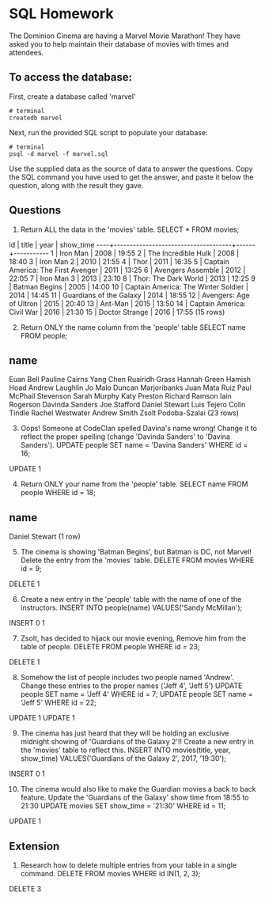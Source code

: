 # SQL Homework

The Dominion Cinema are having a Marvel Movie Marathon! They have asked you to help maintain their database of movies with times and attendees.

## To access the database:

First, create a database called 'marvel'

```
# terminal
createdb marvel
```

Next, run the provided SQL script to populate your database:

```
# terminal
psql -d marvel -f marvel.sql
```

Use the supplied data as the source of data to answer the questions.  Copy the SQL command you have used to get the answer, and paste it below the question, along with the result they gave.

## Questions

1. Return ALL the data in the 'movies' table.
SELECT * FROM movies;

id |                title                | year | show_time
----+-------------------------------------+------+-----------
 1 | Iron Man                            | 2008 | 19:55
 2 | The Incredible Hulk                 | 2008 | 18:40
 3 | Iron Man 2                          | 2010 | 21:55
 4 | Thor                                | 2011 | 16:35
 5 | Captain America: The First Avenger  | 2011 | 13:25
 6 | Avengers Assemble                   | 2012 | 22:05
 7 | Iron Man 3                          | 2013 | 23:10
 8 | Thor: The Dark World                | 2013 | 12:25
 9 | Batman Begins                       | 2005 | 14:00
10 | Captain America: The Winter Soldier | 2014 | 14:45
11 | Guardians of the Galaxy             | 2014 | 18:55
12 | Avengers: Age of Ultron             | 2015 | 20:40
13 | Ant-Man                             | 2015 | 13:50
14 | Captain America: Civil War          | 2016 | 21:30
15 | Doctor Strange                      | 2016 | 17:55
(15 rows)


2. Return ONLY the name column from the 'people' table
SELECT name FROM people;

name          
------------------------
Euan Bell
Pauline Cairns
Yang Chen
Ruairidh Grass
Hannah Green
Hamish Hoad
Andrew Laughlin
Jo Malo
Duncan Marjoribanks
Juan Mata Ruiz
Paul McPhail Stevenson
Sarah Murphy
Katy Preston
Richard Ramson
Iain Rogerson
Davinda Sanders
Joe Stafford
Daniel Stewart
Luis Tejero
Colin Tindle
Rachel Westwater
Andrew Smith
Zsolt Podoba-Szalai
(23 rows)


3. Oops! Someone at CodeClan spelled Davina's name wrong! Change it to reflect the proper spelling (change 'Davinda Sanders' to 'Davina Sanders').
UPDATE people SET name = 'Davina Sanders' WHERE id = 16;

UPDATE 1

4. Return ONLY your name from the 'people' table.
SELECT name FROM people WHERE id = 18;

name      
----------------
Daniel Stewart
(1 row)


5. The cinema is showing 'Batman Begins', but Batman is DC, not Marvel! Delete the entry from the 'movies' table.
DELETE FROM movies WHERE id = 9;

DELETE 1


6. Create a new entry in the 'people' table with the name of one of the instructors.
INSERT INTO people(name) VALUES('Sandy McMillan');

INSERT 0 1


7. Zsolt, has decided to hijack our movie evening, Remove him from the table of people.
DELETE FROM people WHERE id = 23;

DELETE 1


8. Somehow the list of people includes two people named 'Andrew'. Change these entries to the proper names ('Jeff 4', 'Jeff 5')
UPDATE people SET name = 'Jeff 4' WHERE id = 7;
UPDATE people SET name = 'Jeff 5' WHERE id = 22;

UPDATE 1
UPDATE 1


9. The cinema has just heard that they will be holding an exclusive midnight showing of 'Guardians of the Galaxy 2'!! Create a new entry in the 'movies' table to reflect this.
INSERT INTO movies(title, year, show_time) VALUES('Guardians of the Galaxy 2', 2017, '19:30');

INSERT 0 1


10. The cinema would also like to make the Guardian movies a back to back feature. Update the 'Guardians of the Galaxy' show time from 18:55 to 21:30
UPDATE movies SET show_time = '21:30' WHERE id = 11;

UPDATE 1


## Extension

1. Research how to delete multiple entries from your table in a single command.
DELETE FROM movies WHERE id IN(1, 2, 3);

DELETE 3
